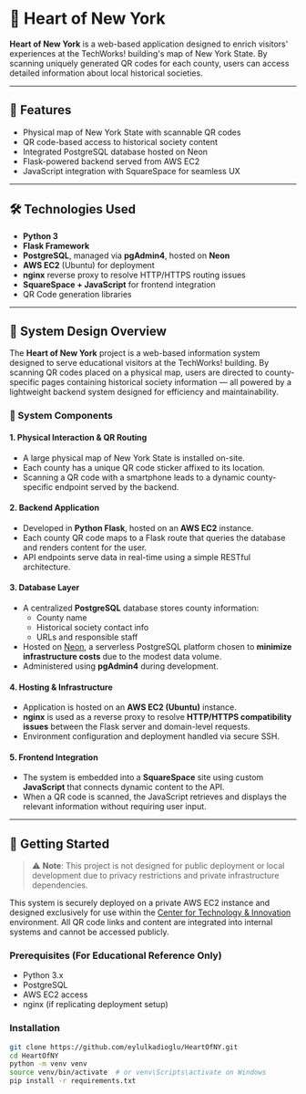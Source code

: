 # 🗽 Heart of New York

**Heart of New York** is a web-based application designed to enrich visitors' experiences at the TechWorks! building's map of New York State. By scanning uniquely generated QR codes for each county, users can access detailed information about local historical societies.

---

## 🌟 Features

- Physical map of New York State with scannable QR codes
- QR code-based access to historical society content
- Integrated PostgreSQL database hosted on Neon
- Flask-powered backend served from AWS EC2
- JavaScript integration with SquareSpace for seamless UX

---

## 🛠 Technologies Used

- **Python 3**  
- **Flask Framework**  
- **PostgreSQL**, managed via **pgAdmin4**, hosted on **Neon**
- **AWS EC2** (Ubuntu) for deployment  
- **nginx** reverse proxy to resolve HTTP/HTTPS routing issues  
- **SquareSpace + JavaScript** for frontend integration  
- QR Code generation libraries

---

## 🧠 System Design Overview

The **Heart of New York** project is a web-based information system designed to serve educational visitors at the TechWorks! building. By scanning QR codes placed on a physical map, users are directed to county-specific pages containing historical society information — all powered by a lightweight backend system designed for efficiency and maintainability.

### 🧩 System Components

#### 1. Physical Interaction & QR Routing
- A large physical map of New York State is installed on-site.
- Each county has a unique QR code sticker affixed to its location.
- Scanning a QR code with a smartphone leads to a dynamic county-specific endpoint served by the backend.

#### 2. Backend Application
- Developed in **Python Flask**, hosted on an **AWS EC2** instance.
- Each county QR code maps to a Flask route that queries the database and renders content for the user.
- API endpoints serve data in real-time using a simple RESTful architecture.

#### 3. Database Layer
- A centralized **PostgreSQL** database stores county information:
  - County name
  - Historical society contact info
  - URLs and responsible staff
- Hosted on [Neon](https://neon.tech), a serverless PostgreSQL platform chosen to **minimize infrastructure costs** due to the modest data volume.
- Administered using **pgAdmin4** during development.

#### 4. Hosting & Infrastructure
- Application is hosted on an **AWS EC2 (Ubuntu)** instance.
- **nginx** is used as a reverse proxy to resolve **HTTP/HTTPS compatibility issues** between the Flask server and domain-level requests.
- Environment configuration and deployment handled via secure SSH.

#### 5. Frontend Integration
- The system is embedded into a **SquareSpace** site using custom **JavaScript** that connects dynamic content to the API.
- When a QR code is scanned, the JavaScript retrieves and displays the relevant information without requiring user input.

---

## 🚀 Getting Started

> ⚠️ **Note**: This project is not designed for public deployment or local development due to privacy restrictions and private infrastructure dependencies.

This system is securely deployed on a private AWS EC2 instance and designed exclusively for use within the [Center for Technology & Innovation](https://ctandi.org/) environment. All QR code links and content are integrated into internal systems and cannot be accessed publicly.

### Prerequisites (For Educational Reference Only)

- Python 3.x
- PostgreSQL
- AWS EC2 access
- nginx (if replicating deployment setup)

### Installation

```bash
git clone https://github.com/eylulkadioglu/HeartOfNY.git
cd HeartOfNY
python -m venv venv
source venv/bin/activate  # or venv\Scripts\activate on Windows
pip install -r requirements.txt

